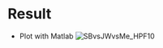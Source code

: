 # Result
- Plot with Matlab
![SBvsJWvsMe_HPF10](https://github.com/user-attachments/assets/a6b67bd8-5201-41a3-a7dc-71782ba9d531)
